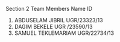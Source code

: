 Section 2
Team Members
Name	ID
1.	ABDUSELAM JIBRIL	UGR/23323/13
2.	DAGIM BEKELE	UGR /23590/13
3.	SAMUEL TEKLEMARIAM	UGR/22734/13
